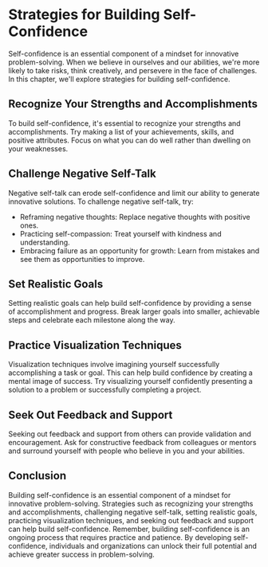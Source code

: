 Strategies for Building Self-Confidence
==========================================================================================

Self-confidence is an essential component of a mindset for innovative problem-solving. When we believe in ourselves and our abilities, we're more likely to take risks, think creatively, and persevere in the face of challenges. In this chapter, we'll explore strategies for building self-confidence.

Recognize Your Strengths and Accomplishments
--------------------------------------------

To build self-confidence, it's essential to recognize your strengths and accomplishments. Try making a list of your achievements, skills, and positive attributes. Focus on what you can do well rather than dwelling on your weaknesses.

Challenge Negative Self-Talk
----------------------------

Negative self-talk can erode self-confidence and limit our ability to generate innovative solutions. To challenge negative self-talk, try:

* Reframing negative thoughts: Replace negative thoughts with positive ones.
* Practicing self-compassion: Treat yourself with kindness and understanding.
* Embracing failure as an opportunity for growth: Learn from mistakes and see them as opportunities to improve.

Set Realistic Goals
-------------------

Setting realistic goals can help build self-confidence by providing a sense of accomplishment and progress. Break larger goals into smaller, achievable steps and celebrate each milestone along the way.

Practice Visualization Techniques
---------------------------------

Visualization techniques involve imagining yourself successfully accomplishing a task or goal. This can help build confidence by creating a mental image of success. Try visualizing yourself confidently presenting a solution to a problem or successfully completing a project.

Seek Out Feedback and Support
-----------------------------

Seeking out feedback and support from others can provide validation and encouragement. Ask for constructive feedback from colleagues or mentors and surround yourself with people who believe in you and your abilities.

Conclusion
----------

Building self-confidence is an essential component of a mindset for innovative problem-solving. Strategies such as recognizing your strengths and accomplishments, challenging negative self-talk, setting realistic goals, practicing visualization techniques, and seeking out feedback and support can help build self-confidence. Remember, building self-confidence is an ongoing process that requires practice and patience. By developing self-confidence, individuals and organizations can unlock their full potential and achieve greater success in problem-solving.
